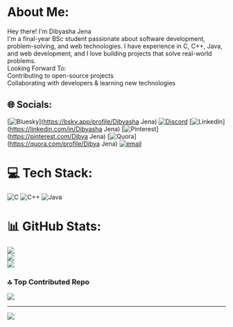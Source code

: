 
#  About Me:
Hey there! I'm Dibyasha Jena<br>I'm a final-year BSc student passionate about software development, problem-solving, and web technologies. I have experience in C, C++, Java, and web development, and I love building projects that solve real-world problems.<br> Looking Forward To:<br>Contributing to open-source projects<br>Collaborating with developers & learning new technologies


## 🌐 Socials:
[![Bluesky](https://img.shields.io/badge/bluesky-0285FF?style=for-the-badge&logo=bluesky&logoColor=%23FFFFFF)](https://bsky.app/profile/Dibyasha Jena) [![Discord](https://img.shields.io/badge/Discord-%237289DA.svg?logo=discord&logoColor=white)](https://discord.gg/dibya_04085) [![LinkedIn](https://img.shields.io/badge/LinkedIn-%230077B5.svg?logo=linkedin&logoColor=white)](https://linkedin.com/in/Dibyasha Jena) [![Pinterest](https://img.shields.io/badge/Pinterest-%23E60023.svg?logo=Pinterest&logoColor=white)](https://pinterest.com/Dibya Jena) [![Quora](https://img.shields.io/badge/Quora-%23B92B27.svg?logo=Quora&logoColor=white)](https://quora.com/profile/Dibya Jena) [![email](https://img.shields.io/badge/Email-D14836?logo=gmail&logoColor=white)](mailto:dibyajena706@gmail.com) 

# 💻 Tech Stack:
![C](https://img.shields.io/badge/c-%2300599C.svg?style=for-the-badge&logo=c&logoColor=white) ![C++](https://img.shields.io/badge/c++-%2300599C.svg?style=for-the-badge&logo=c%2B%2B&logoColor=white) ![Java](https://img.shields.io/badge/java-%23ED8B00.svg?style=for-the-badge&logo=openjdk&logoColor=white)
# 📊 GitHub Stats:
![](https://github-readme-stats.vercel.app/api?username=Dibya-25&theme=dark&hide_border=false&include_all_commits=false&count_private=false)<br/>
![](https://github-readme-streak-stats.herokuapp.com/?user=Dibya-25&theme=dark&hide_border=false)<br/>
![](https://github-readme-stats.vercel.app/api/top-langs/?username=Dibya-25&theme=dark&hide_border=false&include_all_commits=false&count_private=false&layout=compact)

### 🔝 Top Contributed Repo
![](https://github-contributor-stats.vercel.app/api?username=Dibya-25&limit=5&theme=dark&combine_all_yearly_contributions=true)

---
[![](https://visitcount.itsvg.in/api?id=Dibya-25&icon=0&color=0)](https://visitcount.itsvg.in)

<!-- Proudly created with GPRM ( https://gprm.itsvg.in ) -->

<!--
**Dibya-25/Dibya-25** is a ✨ _special_ ✨ repository because its `README.md` (this file) appears on your GitHub profile.

Here are some ideas to get you started:

- 🔭 I’m currently working on ...
- 🌱 I’m currently learning ...
- 👯 I’m looking to collaborate on ...
- 🤔 I’m looking for help with ...
- 💬 Ask me about ...
- 📫 How to reach me: ...
- 😄 Pronouns: ...
- ⚡ Fun fact: ...
-->
